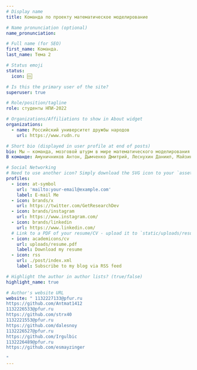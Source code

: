 ```yaml
---
# Display name
title: Команда по проекту математическое моделирование

# Name pronunciation (optional)
name_pronunciation: 

# Full name (for SEO)
first_name: Команда.
last_name: Тема 2

# Status emoji
status:
  icon: 🆒

# Is this the primary user of the site?
superuser: true

# Role/position/tagline
role: cтуденты НПИ-2022

# Organizations/Affiliations to show in About widget
organizations:
  - name: Российский университет дружбы народов
    url: https://www.rudn.ru

# Short bio (displayed in user profile at end of posts)
bio: Мы – команда, мозговой штурм в мире математического моделирования. Наша миссия: покорить электрический пробой и доказать, что даже самые сложные явления подвластны анализу и интеллекту. Готовьтесь, будет искрить!
В команде: Амуничников Антон, Дымченко Дмитрий, Леснухин Даниил, Майзингер Эллина, Матюхин Павел, Понамарев Алексей

# Social Networking
# Need to use another icon? Simply download the SVG icon to your `assets/media/icons/` folder.
profiles:
  - icon: at-symbol
    url: 'mailto:your-email@example.com'
    label: E-mail Me
  - icon: brands/x
    url: https://twitter.com/GetResearchDev
  - icon: brands/instagram
    url: https://www.instagram.com/
  - icon: brands/linkedin
    url: https://www.linkedin.com/
  # Link to a PDF of your resume/CV - upload it to `static/uploads/resume.pdf`
  - icon: academicons/cv
    url: uploads/resume.pdf
    label: Download my resume
  - icon: rss
    url: ./post/index.xml
    label: Subscribe to my blog via RSS feed

# Highlight the author in author lists? (true/false)
highlight_name: true

# Author's website URL
website: " 1132227133@pfur.ru
https://github.com/Antmat1412
1132226533@pfur.ru
https://github.com/strx40
1132221553@pfur.ru
https://github.com/dalesnoy
1132226527@pfur.ru
https://github.com/Irgulbic
1132226489@pfur.ru 
https://github.com/esmayzinger

"
---
```



